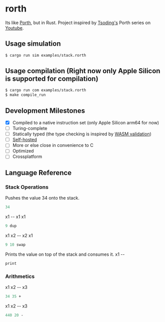 # rorth
Its like [Porth](https://gitlab.com/tsoding/porth), but in Rust.
Project inspired by [Tsoding's](https://github.com/rexim) Porth series on [Youtube](https://www.youtube.com/playlist?list=PLpM-Dvs8t0VbMZA7wW9aR3EtBqe2kinu4).

## Usage simulation
```bash
$ cargo run sim examples/stack.rorth
```

## Usage compilation (Right now only Apple Silicon is supported for compilation)
```bash
$ cargo run com examples/stack.rorth
$ make compile_run
```

## Development Milestones

- [x] Compiled to a native instruction set (only Apple Silicon arm64 for now)
- [ ] Turing-complete
- [ ] Statically typed (the type checking is inspired by [WASM validation](https://binji.github.io/posts/webassembly-type-checking/))
- [ ] [Self-hosted](https://en.wikipedia.org/wiki/Self-hosting_(compilers)) 
- [ ] More or else close in convenience to C
- [ ] Optimized
- [ ] Crossplatform

## Language Reference

### Stack Operations

Pushes the value 34 onto the stack.
```pascal
34
```
x1 -- x1 x1
```pascal
9 dup 
```

x1 x2 -- x2 x1
```pascal
9 10 swap 
```

Prints the value on top of the stack and consumes it.
x1 -- 
```pascal
print
```
### Arithmetics

x1 x2 -- x3
```pascal
34 35 + 
```

x1 x2 -- x3
```pascal
440 20 - 
```
